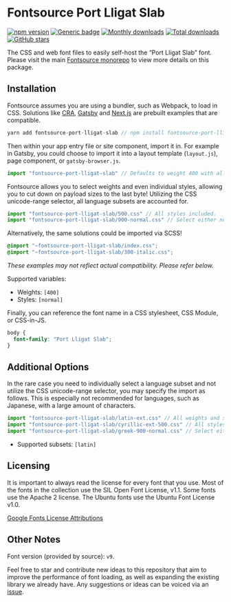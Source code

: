 # Fontsource Port Lligat Slab

[![npm version](https://badge.fury.io/js/fontsource-port-lligat-slab.svg)](https://www.npmjs.com/package/fontsource-port-lligat-slab) [![Generic badge](https://img.shields.io/badge/fontsource-passing-brightgreen)](https://github.com/fontsource/fontsource) [![Monthly downloads](https://badgen.net/npm/dm/fontsource-port-lligat-slab)](https://github.com/fontsource/fontsource) [![Total downloads](https://badgen.net/npm/dt/fontsource-port-lligat-slab)](https://github.com/fontsource/fontsource) [![GitHub stars](https://img.shields.io/github/stars/DecliningLotus/fontsource.svg?style=social&label=Star)](https://github.com/fontsource/fontsource/stargazers)

The CSS and web font files to easily self-host the “Port Lligat Slab” font. Please visit the main [Fontsource monorepo](https://github.com/fontsource/fontsource) to view more details on this package.

## Installation

Fontsource assumes you are using a bundler, such as Webpack, to load in CSS. Solutions like [CRA](https://create-react-app.dev/), [Gatsby](https://www.gatsbyjs.org/) and [Next.js](https://nextjs.org/) are prebuilt examples that are compatible.

```javascript
yarn add fontsource-port-lligat-slab // npm install fontsource-port-lligat-slab
```

Then within your app entry file or site component, import it in. For example in Gatsby, you could choose to import it into a layout template (`layout.js`), page component, or `gatsby-browser.js`.

```javascript
import "fontsource-port-lligat-slab" // Defaults to weight 400 with all styles included.
```

Fontsource allows you to select weights and even individual styles, allowing you to cut down on payload sizes to the last byte! Utilizing the CSS unicode-range selector, all language subsets are accounted for.

```javascript
import "fontsource-port-lligat-slab/500.css" // All styles included.
import "fontsource-port-lligat-slab/900-normal.css" // Select either normal or italic.
```

Alternatively, the same solutions could be imported via SCSS!

```scss
@import "~fontsource-port-lligat-slab/index.css";
@import "~fontsource-port-lligat-slab/300-italic.css";
```

_These examples may not reflect actual compatibility. Please refer below._

Supported variables:

- Weights: `[400]`
- Styles: `[normal]`

Finally, you can reference the font name in a CSS stylesheet, CSS Module, or CSS-in-JS.

```css
body {
  font-family: "Port Lligat Slab";
}
```

## Additional Options

In the rare case you need to individually select a language subset and not utilize the CSS unicode-range selector, you may specify the import as follows. This is especially not recommended for languages, such as Japanese, with a large amount of characters.

```javascript
import "fontsource-port-lligat-slab/latin-ext.css" // All weights and styles included.
import "fontsource-port-lligat-slab/cyrillic-ext-500.css" // All styles included.
import "fontsource-port-lligat-slab/greek-900-normal.css" // Select either normal or italic.
```

- Supported subsets: `[latin]`

## Licensing

It is important to always read the license for every font that you use.
Most of the fonts in the collection use the SIL Open Font License, v1.1. Some fonts use the Apache 2 license. The Ubuntu fonts use the Ubuntu Font License v1.0.

[Google Fonts License Attributions](https://fonts.google.com/attribution)

## Other Notes

Font version (provided by source): `v9`.

Feel free to star and contribute new ideas to this repository that aim to improve the performance of font loading, as well as expanding the existing library we already have. Any suggestions or ideas can be voiced via an [issue](https://github.com/fontsource/fontsource/issues).
